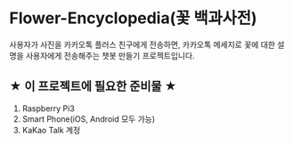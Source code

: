 # Flower-Encyclopedia(꽃 백과사전)
사용자가 사진을 카카오톡 플러스 친구에게 전송하면, 카카오톡 메세지로 꽃에 대한 설명을 사용자에게 전송해주는 챗봇 만들기 프로젝트입니다.

## ★ 이 프로젝트에 필요한 준비물 ★
1. Raspberry Pi3
2. Smart Phone(iOS, Android 모두 가능)
3. KaKao Talk 계정



## 
